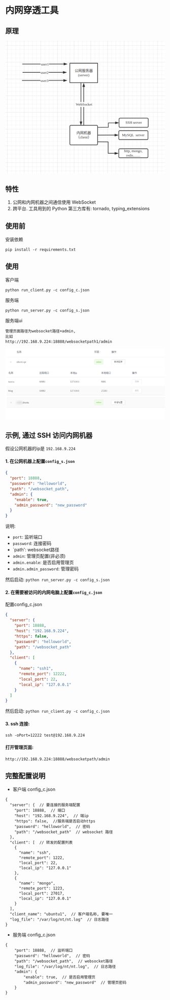 # 内网穿透工具


## 原理
![原理](./image.png)

## 特性

1. 公网和内网机器之间通信使用 WebSocket
2. 跨平台. 工具用到的 Python 第三方库有: tornado, typing_extensions

## 使用前

安装依赖

```
pip install -r requirements.txt
```

## 使用

客户端
```
python run_client.py -c config_c.json
```

服务端
```
python run_server.py -c config_s.json
```

服务端ui
```
管理页面路径为websocket路径+admin,
比如 
http://192.168.9.224:18888/websocketpath1/admin
```

![原理](./ui.png)

## 示例, 通过 SSH 访问内网机器

假设公网机器的ip是 `192.168.9.224`

#### 1. 在公网机器上配置`config_s.json`

```json
{
  "port": 18888,
  "password": "helloworld",
  "path": "/websocket_path",
  "admin": {
    "enable": true,  
    "admin_password": "new_password"  
  }
}
```

说明: 
- `port`: 监听端口
- `password`: 连接密码
- `path': websocket路径
- `admin`: 管理页配置(非必须)
- `admin.enable`: 是否启用管理页
- `admin.admin_password`: 管理密码

然后启动:
`python run_server.py -c config_s.json `

#### 2. 在需要被访问的内网电脑上配置`config_c.json`

配置config_c.json
 
```json
{
  "server": {
    "port": 18888,
    "host": "192.168.9.224",
    "https": false,
    "password": "helloworld",
    "path": "/websocket_path"
  },
  "client": [
    {
      "name": "ssh1",
      "remote_port": 12222,
      "local_port": 22,
      "local_ip": "127.0.0.1"
    }
  ]
}
```

然后启动: 
`python run_client.py -c config_c.json`

#### 3. ssh 连接: 
```
ssh -oPort=12222 test@192.168.9.224
```


#### 打开管理页面:

```
http://192.168.9.224:18888/websocketpath/admin
```

## 完整配置说明

- 客户端 config_c.json
```json5
{
  "server": {  // 要连接的服务端配置
    "port": 18888,  // 端口
    "host": "192.168.9.224",  // 端ip
    "https": false,  //服务端是否启动https
    "password": "helloworld",  // 密码
    "path": "/websocket_path"  // websocket 路径
  },
  "client": [  // 转发的配置列表
    {
      "name": "ssh",
      "remote_port": 1222,
      "local_port": 22,
      "local_ip": "127.0.0.1"
    },
    {
      "name": "mongo",
      "remote_port": 1223,
      "local_port": 27017,
      "local_ip": "127.0.0.1"
    }
  ],
  "client_name": "ubuntu1",  // 客户端名称, 要唯一
  "log_file": "/var/log/nt/nt.log"  // 日志路径
}
```


- 服务端 config_c.json
```json5
{
    "port": 18888,  // 监听端口
    "password": "helloworld",  // 密码
    "path": "/websocket_path",  // websocket路径
    "log_file": "/var/log/nt/nt.log",  // 日志路径
    "admin": {  
        "enable": true,  // 是否启用管理页
        "admin_password": "new_password"  // 管理页密码
    }
}
```
